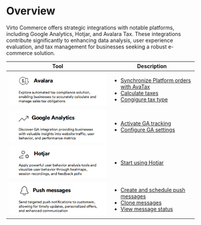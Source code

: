 # Overview

Virto Commerce offers strategic integrations with notable platforms, including Google Analytics, Hotjar, and Avalara Tax. These integrations contribute significantly to enhancing data analysis, user experience evaluation, and tax management for businesses seeking a robust e-commerce solution.



|Tool|Description|
|---|---|
| ![Avalara](media/avalara-overview.png) | <ul><li> [Synchronize Platform orders with AvaTax](avalara/orders-synchronization.md)</li><li> [Calculate taxes](avalara/taxes-calculation.md) </li> <li>[Congigure tax type](avalara/tax-type-configuration.md)</li></ul>|
| ![Google Analytics](media/google-analytics-overview.png) | <ul><li> [Activate GA tracking](google-analytics/integration.md)</li><li> [Configure GA settings](google-analytics/settings.md) </li></ul>|
| ![Hotjar](media/hotjar-overview.png) | <ul><li> [Start using Hotjar](google-analytics/integration.md)</li> </ul>|
| ![Push messages](media/push-messages-overview.png) | <ul><li> [Create and schedule push messages](../push-messages/manage-push-messages.md#create-and-schedule-push-message)</li><li> [Clone messages](../push-messages/manage-push-messages.md#clone-message) </li> <li>[View message status](../push-messages/manage-push-messages.md#view-message-status)</li></ul>|
